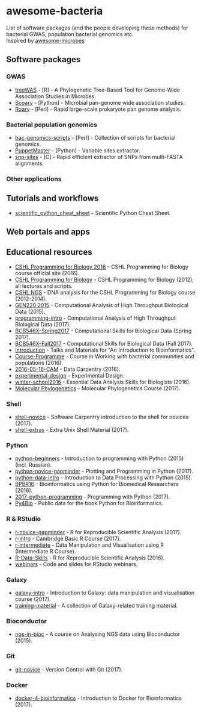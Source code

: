 # awesome-bacteria

List of software packages (and the people developing these methods) for bacterial GWAS, population bacterial genomics etc.
<br /> 
Inspired by [awesome-microbes](https://github.com/stevetsa/awesome-microbes/blob/master/README.md)
<br />

## Software packages

### GWAS

- [treeWAS](https://github.com/caitiecollins/treeWAS) - [R] - A Phylogenetic Tree-Based Tool for Genome-Wide Association Studies in Microbes.
- [Scoary](https://github.com/AdmiralenOla/Scoary) - [Python] - Microbial pan-genome wide association studies.
- [Roary](https://github.com/sanger-pathogens/Roary) - [Perl] - Rapid large-scale prokaryote pan genome analysis.

### Bacterial population genomics

- [bac-genomics-scripts](https://github.com/aleimba/bac-genomics-scripts) - [Perl] - Collection of scripts for bacterial genomics.
- [PuppetMaster](https://github.com/AdmiralenOla/PuppetMaster) - [Python] - Variable sites extractor.
- [snp-sites](https://github.com/sanger-pathogens/snp-sites) - [C] - Rapid efficient extractor of SNPs from multi-FASTA alignments.

### Other applications

## Tutorials and workflows
- [scientific_python_cheat_sheet](https://github.com/IPGP/scientific_python_cheat_sheet) - Scientific Python Cheat Sheet.

## Web portals and apps

## Educational resources
- [CSHL Programming for Biology 2016](http://programmingforbiology.org) - CSHL Programming for Biology course official site (2016).
- [CSHL Programming for Biology](https://github.com/srobb1/PFB2012) - CSHL Programming for Biology (2012), all lectures and scripts.
- [CSHL NGS](https://github.com/hyphaltip/CSHL_NGSNGS) - DNA analysis for the CSHL Programming for Biology course (2012-2014).
- [GEN220 2015](https://github.com/hyphaltip/GEN220_2015) - Computational Analysis of High Throughput Biological Data (2015).
- [programming-intro](https://github.com/biodataprog/programming-intro) - Computational Analysis of High Throughput Biological Data (2017).
- [BCB546X-Spring2017](https://github.com/EEOB-BioData/BCB546X-Spring2017) - Computational Skills for Biological Data (Spring 2017).
- [BCB546X-Fall2017](https://github.com/EEOB-BioData/BCB546X-Fall2017) - Computational Skills for Biological Data (Fall 2017).
- [Introduction](https://github.com/BioinformaticsTraining/Introduction) - Talks and Materials for "An Introduction to Bioinformatics".
- [Course-Programme](https://github.com/BacterialCommunitiesAndPopulation/Course-Programme) - Course in Working with bacterial communities and populations (2016).
- [2016-05-16-CAM](https://github.com/Pfern/2016-05-16-CAM) - Data Carpentry (2016).
- [experimental-design](https://github.com/bioinformatics-core-shared-training/experimental-design) - Experimental Design.
- [winter-school2016](https://github.com/bioinformatics-core-shared-training/winter-school2016) - Essential Data Analysis Skills for Biologists (2016).
- [Molecular Phylogenetics](https://sites.google.com/site/eeob563/) - Molecular Phylogenetics Course (2017).

### Shell
- [shell-novice](https://github.com/swcarpentry/shell-novice) - Software Carpentry introduction to the shell for novices (2017).
- [shell-extras](https://github.com/swcarpentry/shell-extras) - Extra Unix Shell Material (2017).

### Python
- [python-beginners](https://github.com/OpenTechSchool/python-beginners) - Introduction to programming with Python (2015) (incl. Russian).
- [python-novice-gapminder](https://github.com/swcarpentry/python-novice-gapminder) - Plotting and Programming in Python (2017).
- [python-data-intro](https://github.com/OpenTechSchool/python-data-intro) - Introduction to Data Processing with Python (2015).
- [BPBR16](https://github.com/Pfern/BPBR16-Bioinformatics-using-Python-for-Biomedical-Researchers) - Bioinformatics using Python for Biomedical Researchers (2016).
- [2017-python-programming](https://github.com/EEOB-BioData/2017-python-programming) - Programming with Python (2017).
- [Py4Bio](https://github.com/Serulab/Py4Bio) - Public data for the book Python for Bioinformatics.

### R & RStudio
- [r-novice-gapminder](https://github.com/swcarpentry/r-novice-gapminder) - R for Reproducible Scientific Analysis (2017).
- [r-intro](https://github.com/cambiotraining/r-intro) - Cambridge Basic R Course (2017).
- [r-intermediate](https://github.com/bioinformatics-core-shared-training/r-intermediate) - Data Manipulation and Visualisation using R (Intermediate R Course).
- [R-Data-Skills](https://github.com/EEOB-BioData/R-Data-Skills) - R for Reproducible Scientific Analysis (2016).
- [webinars](https://github.com/rstudio/webinars) - Code and slides for RStudio webinars.

### Galaxy
- [galaxy-intro](https://github.com/galaxycam/galaxy-intro) - Introduction to Galaxy: data manipulation and visualisation course (2017).
- [training-material](https://github.com/galaxyproject/training-material) - A collection of Galaxy-related training material.

### Bioconductor
- [ngs-in-bioc](https://github.com/bioinformatics-core-shared-training/ngs-in-bioc) - A course on Analysing NGS data using Bioconductor (2015).

### Git
- [git-novice](https://github.com/swcarpentry/git-novice) - Version Control with Git (2017).

### Docker
- [docker-4-bioinformatics](https://github.com/bioinformatics-core-shared-training/docker-4-bioinformatics) - Introduction to Docker for Bioinformatics (2017).
